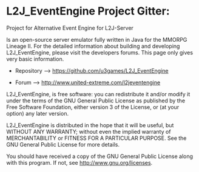 # L2J_EventEngine Project Gitter:
Project for Alternative Event Engine for L2J-Server

Is an open-source server emulator fully written in Java for the MMORPG Lineage II. For the detailed information about building and developing L2J_EventEngine, please visit the developers forums. This page only gives very basic information.

- Repository --> https://github.com/u3games/L2J_EventEngine

- Forum --> http://www.united-extreme.com/l2jeventengine

L2J_EventEngine, is free software: you can redistribute it and/or modify it under the terms of the GNU General Public License as published by the Free Software Foundation, either version 3 of the License, or (at your option) any later version.

L2J_EventEngine is distributed in the hope that it will be useful, but WITHOUT ANY WARRANTY; without even the implied warranty of MERCHANTABILITY or FITNESS FOR A PARTICULAR PURPOSE. See the GNU General Public License for more details.

You should have received a copy of the GNU General Public License along with this program. If not, see <http://www.gnu.org/licenses>. 
